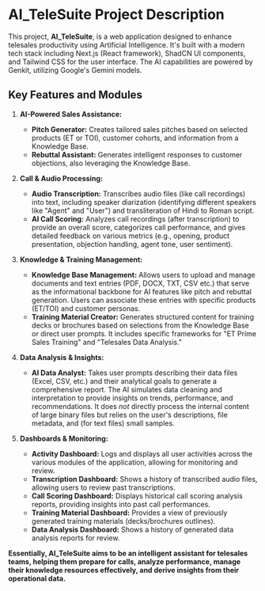 # AI_TeleSuite Project Description

This project, **AI_TeleSuite**, is a web application designed to enhance telesales productivity using Artificial Intelligence. It's built with a modern tech stack including Next.js (React framework), ShadCN UI components, and Tailwind CSS for the user interface. The AI capabilities are powered by Genkit, utilizing Google's Gemini models.

## Key Features and Modules

1.  **AI-Powered Sales Assistance:**
    *   **Pitch Generator:** Creates tailored sales pitches based on selected products (ET or TOI), customer cohorts, and information from a Knowledge Base.
    *   **Rebuttal Assistant:** Generates intelligent responses to customer objections, also leveraging the Knowledge Base.

2.  **Call & Audio Processing:**
    *   **Audio Transcription:** Transcribes audio files (like call recordings) into text, including speaker diarization (identifying different speakers like "Agent" and "User") and transliteration of Hindi to Roman script.
    *   **AI Call Scoring:** Analyzes call recordings (after transcription) to provide an overall score, categorizes call performance, and gives detailed feedback on various metrics (e.g., opening, product presentation, objection handling, agent tone, user sentiment).

3.  **Knowledge & Training Management:**
    *   **Knowledge Base Management:** Allows users to upload and manage documents and text entries (PDF, DOCX, TXT, CSV etc.) that serve as the informational backbone for AI features like pitch and rebuttal generation. Users can associate these entries with specific products (ET/TOI) and customer personas.
    *   **Training Material Creator:** Generates structured content for training decks or brochures based on selections from the Knowledge Base or direct user prompts. It includes specific frameworks for "ET Prime Sales Training" and "Telesales Data Analysis."

4.  **Data Analysis & Insights:**
    *   **AI Data Analyst:** Takes user prompts describing their data files (Excel, CSV, etc.) and their analytical goals to generate a comprehensive report. The AI simulates data cleaning and interpretation to provide insights on trends, performance, and recommendations. It does *not* directly process the internal content of large binary files but relies on the user's descriptions, file metadata, and (for text files) small samples.

5.  **Dashboards & Monitoring:**
    *   **Activity Dashboard:** Logs and displays all user activities across the various modules of the application, allowing for monitoring and review.
    *   **Transcription Dashboard:** Shows a history of transcribed audio files, allowing users to review past transcriptions.
    *   **Call Scoring Dashboard:** Displays historical call scoring analysis reports, providing insights into past call performances.
    *   **Training Material Dashboard:** Provides a view of previously generated training materials (decks/brochures outlines).
    *   **Data Analysis Dashboard:** Shows a history of generated data analysis reports for review.

**Essentially, AI_TeleSuite aims to be an intelligent assistant for telesales teams, helping them prepare for calls, analyze performance, manage their knowledge resources effectively, and derive insights from their operational data.**
